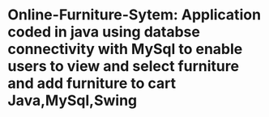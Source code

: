 # Online-Furniture-Sytem: Application coded in java using databse connectivity with MySql to enable users to view and select furniture and add furniture to cart Java,MySql,Swing
